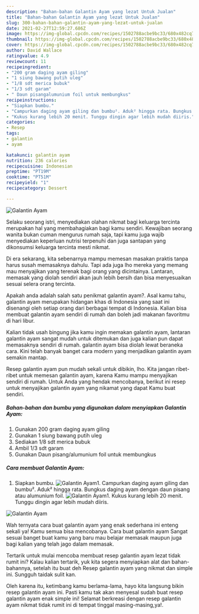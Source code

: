 ```yaml
---
description: "Bahan-bahan Galantin Ayam yang lezat Untuk Jualan"
title: "Bahan-bahan Galantin Ayam yang lezat Untuk Jualan"
slug: 300-bahan-bahan-galantin-ayam-yang-lezat-untuk-jualan
date: 2021-02-27T12:59:27.686Z
image: https://img-global.cpcdn.com/recipes/1502788acbe9bc33/680x482cq70/galantin-ayam-foto-resep-utama.jpg
thumbnail: https://img-global.cpcdn.com/recipes/1502788acbe9bc33/680x482cq70/galantin-ayam-foto-resep-utama.jpg
cover: https://img-global.cpcdn.com/recipes/1502788acbe9bc33/680x482cq70/galantin-ayam-foto-resep-utama.jpg
author: David Wallace
ratingvalue: 4.9
reviewcount: 11
recipeingredient:
- "200 gram daging ayam giling"
- "1 siung bawang putih uleg"
- "1/8 sdt merica bubuk"
- "1/3 sdt garam"
- " Daun pisangalumunium foil untuk membungkus"
recipeinstructions:
- "Siapkan bumbu."
- "Campurkan daging ayam giling dan bumbu². Aduk² hingga rata. Bungkus daging ayam dengan daun pisang atau alumunium foil."
- "Kukus kurang lebih 20 menit. Tunggu dingin agar lebih mudah diiris."
categories:
- Resep
tags:
- galantin
- ayam

katakunci: galantin ayam 
nutrition: 236 calories
recipecuisine: Indonesian
preptime: "PT19M"
cooktime: "PT51M"
recipeyield: "1"
recipecategory: Dessert

---
```



![Galantin Ayam](https://img-global.cpcdn.com/recipes/1502788acbe9bc33/680x482cq70/galantin-ayam-foto-resep-utama.jpg)

Selaku seorang istri, menyediakan olahan nikmat bagi keluarga tercinta merupakan hal yang membahagiakan bagi kamu sendiri. Kewajiban seorang  wanita bukan cuman mengurus rumah saja, tapi kamu juga wajib menyediakan keperluan nutrisi terpenuhi dan juga santapan yang dikonsumsi keluarga tercinta mesti nikmat.

Di era  sekarang, kita sebenarnya mampu memesan masakan praktis tanpa harus susah memasaknya dahulu. Tapi ada juga lho mereka yang memang mau menyajikan yang terenak bagi orang yang dicintainya. Lantaran, memasak yang diolah sendiri akan jauh lebih bersih dan bisa menyesuaikan sesuai selera orang tercinta. 



Apakah anda adalah salah satu penikmat galantin ayam?. Asal kamu tahu, galantin ayam merupakan hidangan khas di Indonesia yang saat ini disenangi oleh setiap orang dari berbagai tempat di Indonesia. Kalian bisa membuat galantin ayam sendiri di rumah dan boleh jadi makanan favoritmu di hari libur.

Kalian tidak usah bingung jika kamu ingin memakan galantin ayam, lantaran galantin ayam sangat mudah untuk ditemukan dan juga kalian pun dapat memasaknya sendiri di rumah. galantin ayam bisa diolah lewat beraneka cara. Kini telah banyak banget cara modern yang menjadikan galantin ayam semakin mantap.

Resep galantin ayam pun mudah sekali untuk dibikin, lho. Kita jangan ribet-ribet untuk memesan galantin ayam, karena Kamu mampu menyajikan sendiri di rumah. Untuk Anda yang hendak mencobanya, berikut ini resep untuk menyajikan galantin ayam yang nikamat yang dapat Kamu buat sendiri.

<!--inarticleads1-->

##### Bahan-bahan dan bumbu yang digunakan dalam menyiapkan Galantin Ayam:

1. Gunakan 200 gram daging ayam giling
1. Gunakan 1 siung bawang putih uleg
1. Sediakan 1/8 sdt merica bubuk
1. Ambil 1/3 sdt garam
1. Gunakan  Daun pisang/alumunium foil untuk membungkus




<!--inarticleads2-->

##### Cara membuat Galantin Ayam:

1. Siapkan bumbu.
<img src="https://img-global.cpcdn.com/steps/f42ca6ad6d9a0998/160x128cq70/galantin-ayam-langkah-memasak-1-foto.jpg" alt="Galantin Ayam">1. Campurkan daging ayam giling dan bumbu². Aduk² hingga rata. Bungkus daging ayam dengan daun pisang atau alumunium foil.
<img src="https://img-global.cpcdn.com/steps/16bada990c13cc5c/160x128cq70/galantin-ayam-langkah-memasak-2-foto.jpg" alt="Galantin Ayam">1. Kukus kurang lebih 20 menit. Tunggu dingin agar lebih mudah diiris.
<img src="https://img-global.cpcdn.com/steps/c955cd1cefc1a857/160x128cq70/galantin-ayam-langkah-memasak-3-foto.jpg" alt="Galantin Ayam">



Wah ternyata cara buat galantin ayam yang enak sederhana ini enteng sekali ya! Kamu semua bisa mencobanya. Cara buat galantin ayam Sangat sesuai banget buat kamu yang baru mau belajar memasak maupun juga bagi kalian yang telah jago dalam memasak.

Tertarik untuk mulai mencoba membuat resep galantin ayam lezat tidak rumit ini? Kalau kalian tertarik, yuk kita segera menyiapkan alat dan bahan-bahannya, setelah itu buat deh Resep galantin ayam yang nikmat dan simple ini. Sungguh taidak sulit kan. 

Oleh karena itu, ketimbang kamu berlama-lama, hayo kita langsung bikin resep galantin ayam ini. Pasti kamu tak akan menyesal sudah buat resep galantin ayam enak simple ini! Selamat berkreasi dengan resep galantin ayam nikmat tidak rumit ini di tempat tinggal masing-masing,ya!.


